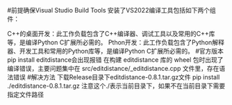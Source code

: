 #前提确保Visual Studio Build Tools 安装了VS2022编译工具包括如下两个组件：

C++的桌面开发：此工作负载包含了C++编译器、调试工具以及常用的C++库等，是编译Python C扩展所必需的。
Pthon开发：此工作负载包含了Python解释器、开发工具和常用的Python库等，是编译Python C扩展所必需的。 #官方版本pip install editdistance会出现报错
在构建 editdistance 库的 wheel 包时出现了编译错误，主要问题集中在 src/editdistance/_editdistance.cpp 文件里，存在语法错误 #解决方法
下载Release目录下editdistance-0.8.1.tar.gz文件
pip install ./editdistance-0.8.1.tar.gz 注意这个./表示当前目录下，如果不在当前目录下需要指定文件路径
